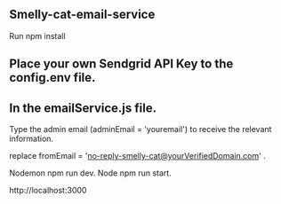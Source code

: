 ## Smelly-cat-email-service

Run npm install

## Place your own Sendgrid API Key to the config.env file.

## Ιn the emailService.js file.

Type the admin email (adminEmail = 'youremail') to receive the relevant information.

replace fromEmail = 'no-reply-smelly-cat@yourVerifiedDomain.com' .

Nodemon npm run dev.
Node npm run start.

http://localhost:3000

